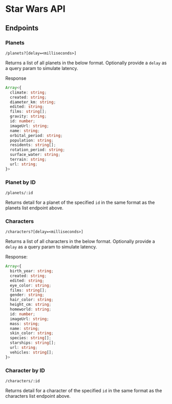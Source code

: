# Star Wars API 

## Endpoints 

### Planets

`/planets?[delay=<milliseconds>]`

Returns a list of all planets in the below format. Optionally provide a `delay` as a query param to simulate latency.

Response

```ts
Array<{
  climate: string;
  created: string;
  diameter_km: string;
  edited: string;
  films: string[];
  gravity: string;
  id: number;
  imageUrl: string;
  name: string;
  orbital_period: string;
  population: string;
  residents: string[];
  rotation_period: string;
  surface_water: string;
  terrain: string;
  url: string;
}>        
```

### Planet by ID

`/planets/:id`

Returns detail for a planet of the specified `id` in the same format as the planets list endpoint above.

### Characters

`/characters?[delay=<milliseconds>]`

Returns a list of all characters in the below format. Optionally provide a `delay` as a query param to simulate latency.

Response:

```typescript
Array<{
  birth_year: string;
  created: string;
  edited: string;
  eye_color: string;
  films: string[];
  gender: string;
  hair_color: string;
  height_cm: string;
  homeworld: string;
  id: number;
  imageUrl: string;
  mass: string;
  name: string;
  skin_color: string;
  species: string[];
  starships: string[];
  url: string;
  vehicles: string[];
}> 
```

### Character by ID

`/characters/:id`

Returns detail for a character of the specified `id` in the same format as the characters list endpoint above.